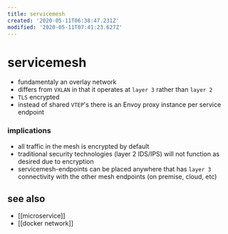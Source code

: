 ```yaml
---
title: servicemesh
created: '2020-05-11T06:38:47.231Z'
modified: '2020-05-11T07:41:23.627Z'
---
```


# servicemesh

- fundamentaly an overlay network
- differs from `VXLAN` in that it operates at `layer 3` rather than `layer 2`
- `TLS` encrypted
- instead of shared `VTEP`'s there is an Envoy proxy instance per service endpoint

### implications
- all traffic in the mesh is encrypted by default
- traditional security technologies (layer 2 IDS/IPS) will not function as desired due to encryption
- servicemesh-endpoints can be placed anywhere that has `layer 3` connectivity with the other mesh endpoints (on premise, cloud, etc)

## see also
- [[microservice]]
- [[docker network]]
